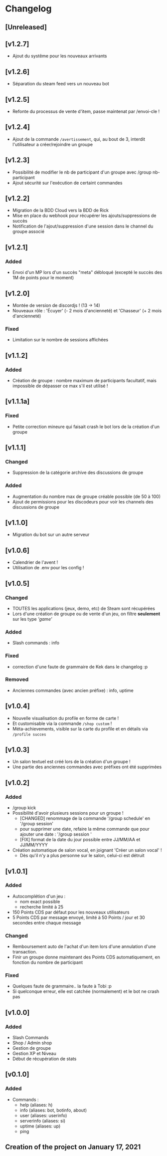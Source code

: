# Changelog

## [Unreleased]

## [v1.2.7]
- Ajout du systême pour les nouveaux arrivants

## [v1.2.6]
- Séparation du steam feed vers un nouveau bot

## [v1.2.5]
- Refonte du processus de vente d'item, passe maintenat par /envoi-cle ! 

## [v1.2.4]
- Ajout de la commande `/avertissement`, qui, au bout de 3, interdit l'utilisateur a créer/rejoindre un groupe

## [v1.2.3]
- Possibilité de modifier le nb de participant d'un groupe avec /group nb-participant <nom> <nb>
- Ajout sécurité sur l'exécution de certaint commandes

## [v1.2.2]
- Migration de la BDD Cloud vers la BDD de Rick
- Mise en place du webhook pour récupérer les ajouts/suppressions de succès
- Notification de l'ajout/suppression d'une session dans le channel du groupe associé

## [v1.2.1]
### Added
- Envoi d'un MP lors d'un succès "meta" débloqué (excepté le succès des 1M de points pour le moment)

## [v1.2.0]
- Montée de version de discordjs ! (13 -> 14)
- Nouveaux rôle : 'Écuyer' (- 2 mois d'ancienneté) et 'Chasseur' (+ 2 mois d'ancienneté)
### Fixed
- Limitation sur le nombre de sessions affichées

## [v1.1.2]
### Added
- Création de groupe : nombre maximum de participants facultatif, mais impossible de dépasser ce max s'il est utilisé !

## [v1.1.1a]
### Fixed
- Petite correction mineure qui faisait crash le bot lors de la création d'un groupe

## [v1.1.1]
### Changed
- Suppression de la catégorie archive des discussions de groupe

### Added
- Augmentation du nombre max de groupe créable possible (de 50 à 100)
- Ajout de permissions pour les discodeurs pour voir les channels des discussions de groupe

## [v1.1.0]
- Migration du bot sur un autre serveur

## [v1.0.6]
- Calendrier de l'avent !
- Utilisation de .env pour les config !

## [v1.0.5]
### Changed
- TOUTES les applications (jeux, demo, etc) de Steam sont récupérées
- Lors d'une création de groupe ou de vente d'un jeu, on filtre **seulement** sur les type *'game'* 

### Added
- Slash commands : info

### Fixed
- correction d'une faute de grammaire de Kek dans le changelog :p

### Removed
- Anciennes commandes (avec ancien préfixe) : info, uptime

## [v1.0.4]
- Nouvelle visualisation du profile en forme de carte !
- Et customisable via la commande `/shop custom` ! 
- Méta-achievements, visible sur la carte du profile et en détails via `/profile succes`

## [v1.0.3]
- Un salon textuel est créé lors de la création d'un groupe !
- Une partie des anciennes commandes avec préfixes ont été supprimées

## [v1.0.2]
### Added
- /group kick <user>
- Possibilité d'avoir plusieurs sessions pour un groupe !
    - [CHANGED] renommage de la commande '/group schedule' en '/group session'
    - pour supprimer une date, refaire la même commande que pour ajouter une date : '/group session <groupe> <jour> <heure>'
    - [FIX] format de la date du jour possible entre JJ/MM/AA et JJ/MM/YYYY
- Création automatique de salon vocal, en joignant 'Créer un salon vocal' !
    - Dès qu'il n'y a plus personne sur le salon, celui-ci est détruit

## [v1.0.1]
### Added
- Autocomplétion d'un jeu : 
    - nom exact possible
    - recherche limité à 25
- 150 Points CDS par défaut pour les nouveaux utilisateurs
- 5 Points CDS par message envoyé, limité à 50 Points / jour et 30 secondes entre chaque message

### Changed
- Remboursement auto de l'achat d'un item lors d'une annulation d'une transaction.
- Finir un groupe donne maintenant des Points CDS automatiquement, en fonction du nombre de participant

### Fixed
- Quelques faute de grammaire.. la faute à Tobi :p
- Si quelconque erreur, elle est catchée (normalement) et le bot ne crash pas

## [v1.0.0]
### Added
- Slash Commands
- Shop / Admin shop
- Gestion de groupe
- Gestion XP et Niveau
- Début de récupération de stats

## [v0.1.0]
### Added
- Commands :
    - help (aliases: h)
    - info (aliases: bot, botinfo, about)
    - user (aliases: userinfo)
    - serverinfo (aliases: si)
    - uptime (aliases: up)
    - ping
## Creation of the project on January 17, 2021
